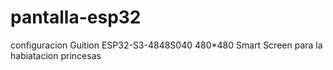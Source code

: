 # pantalla-esp32
configuracion Guition ESP32-S3-4848S040 480*480 Smart Screen para la habiatacion princesas

